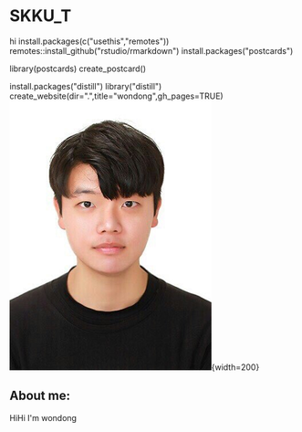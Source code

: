 # SKKU_T
hi
install.packages(c("usethis","remotes"))
remotes::install_github("rstudio/rmarkdown")
install.packages("postcards")


library(postcards)
create_postcard()

install.packages("distill")
library("distill")
create_website(dir=".",title="wondong",gh_pages=TRUE)
![](ppp.jpg){width=200}

## About me:
HiHi I'm wondong
